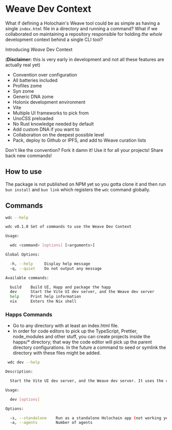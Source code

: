 # Weave Dev Context

What if defining a Holochain's Weave tool could be as simple as having a single `index.html` file in a directory and running a command?
What if we collaborated on maintaining a repository responsible for holding *the whole* development context behind a single CLI tool?

Introducing *Weave* Dev Context

(**Disclaimer:** this is very early in development and not all these features are actually real yet)

- Convention over configuration
- All batteries included
 - Profiles zome
 - Syn zome
 - Generic DNA zome
- Holonix development environment
- Vite
 - Multiple UI frameworks to pick from
 - UnoCSS preloaded
- No Rust knowledge needed by default
- Add custom DNA if you want to
- Collaboration on the deepest possible level
- Pack, deploy to Github or IPFS, and add to Weave curation lists

Don't like the convention? Fork it damn it! Use it for all your projects! Share back new commands!

## How to use

The package is not published on NPM yet so you gotta clone it and then run `bun install` and `bun link` which registers the `wdc` command globally.

## Commands

```bash
wdc --help

wdc v0.1.0 Set of commands to use the Weave Dev Context

Usage:

  wdc <command> [options] [<arguments>]

Global Options:

  -h, --help     Display help message
  -q, --quiet    Do not output any message

Available commands:

  build    Build UI, Happ and package the happ
  dev      Start the Vite UI dev server, and the Weave dev server
  help     Print help information
  nix      Enters the Nix shell
```

### Happs Commands

- Go to any directory with at least an index.html file.
- In order for code editors to pick up the TypeScript, Prettier, node_modules and other stuff, you can create projects inside the happs/* directory; that way the code editor will pick up the parent directory configurations. In the future a command to seed or symlink the directory with these files might be added.


```bash
 wdc dev --help

Description:

  Start the Vite UI dev server, and the Weave dev server. It uses the compiled happ files, so make sure you run the build command at least once.

Usage:

  dev [options]

Options:

  -s, --standalone    Run as a standalone Holochain app (not working yet)
  -a, --agents        Number of agents
```